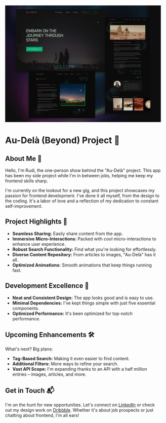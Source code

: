 ![Screenshot](./public/screenshots/screenshot.png)

# **Au-Delà (Beyond) Project** 🌟

## **About Me** 👋

Hello, I'm Rudi, the one-person show behind the "Au-Delà" project. This app has been my side project while I'm in between jobs, helping me keep my frontend skills sharp.

I'm currently on the lookout for a new gig, and this project showcases my passion for frontend development. I've done it all myself, from the design to the coding. It's a labor of love and a reflection of my dedication to constant self-improvement.

## **Project Highlights** 🚀

- **Seamless Sharing:** Easily share content from the app.
- **Immersive Micro-Interactions:** Packed with cool micro-interactions to enhance user experience.
- **Robust Search Functionality:** Find what you're looking for effortlessly.
- **Diverse Content Repository:** From articles to images, "Au-Delà" has it all.
- **Optimized Animations:** Smooth animations that keep things running fast.

## **Development Excellence** 🌈

- **Neat and Consistent Design:** The app looks good and is easy to use.
- **Minimal Dependencies:** I've kept things simple with just five essential components.
- **Optimized Performance:** It's been optimized for top-notch performance.

## **Upcoming Enhancements** 🛠️

What's next? Big plans:

- **Tag-Based Search:** Making it even easier to find content.
- **Additional Filters:** More ways to refine your search.
- **Vast API Scope:** I'm expanding thanks to an API with a half million entries – images, articles, and more.

## **Get in Touch** 📬

I'm on the hunt for new opportunities. Let's connect on [LinkedIn](https://www.linkedin.com/in/rudvl/) or check out my design work on [Dribbble](https://dribbble.com/catalysteu-r). Whether it's about job prospects or just chatting about frontend, I'm all ears!
